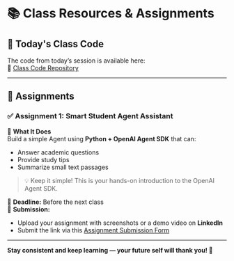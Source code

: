 # 📚 Class Resources & Assignments

## 📌 Today's Class Code  
The code from today’s session is available here:  
🔗 [Class Code Repository](https://github.com/aliaftabsheikh/GIAIC-Q3-Saturday-2-To-5/tree/main/hello_agent)

---

## 🎯 Assignments

### ✅ Assignment 1: **Smart Student Agent Assistant**  
🧠 **What It Does**  
Build a simple Agent using **Python + OpenAI Agent SDK** that can:
- Answer academic questions  
- Provide study tips  
- Summarize small text passages  

> 💡 Keep it simple! This is your hands-on introduction to the OpenAI Agent SDK.

📅 **Deadline:** Before the next class  
📌 **Submission:**  
- Upload your assignment with screenshots or a demo video on **LinkedIn**  
- Submit the link via this [Assignment Submission Form](https://forms.gle/WbSHzHaUjbHfrBqE8)

---

**Stay consistent and keep learning — your future self will thank you! 🚀**
